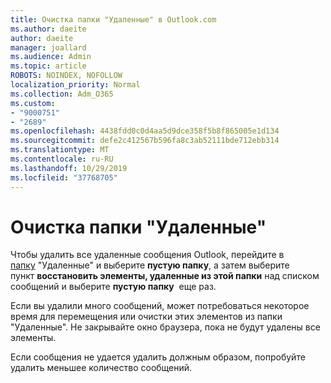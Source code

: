 ```yaml
---
title: Очистка папки "Удаленные" в Outlook.com
ms.author: daeite
author: daeite
manager: joallard
ms.audience: Admin
ms.topic: article
ROBOTS: NOINDEX, NOFOLLOW
localization_priority: Normal
ms.collection: Adm_O365
ms.custom:
- "9000751"
- "2689"
ms.openlocfilehash: 4438fdd0c0d4aa5d9dce358f5b8f865005e1d134
ms.sourcegitcommit: defe2c412567b596fa8c3ab52111bde712ebb314
ms.translationtype: MT
ms.contentlocale: ru-RU
ms.lasthandoff: 10/29/2019
ms.locfileid: "37768705"
---
```

# <a name="empty-the-deleted-items-folder"></a>Очистка папки "Удаленные"

Чтобы удалить все удаленные сообщения Outlook, перейдите в [папку](https://outlook.live.com/mail/deleteditems) "Удаленные" и выберите **пустую папку**, а затем выберите пункт **восстановить элементы, удаленные из этой папки** над списком сообщений и выберите **пустую папку**  еще раз.

Если вы удалили много сообщений, может потребоваться некоторое время для перемещения или очистки этих элементов из папки "Удаленные". Не закрывайте окно браузера, пока не будут удалены все элементы.

Если сообщения не удается удалить должным образом, попробуйте удалить меньшее количество сообщений.